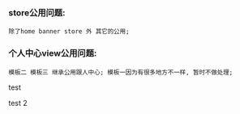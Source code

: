 
### store公用问题:  
    除了home banner store 外 其它的公用;

### 个人中心view公用问题:  
    模板二 模板三 继承公用跟人中心; 模板一因为有很多地方不一样, 暂时不做处理; 

test 

test 2